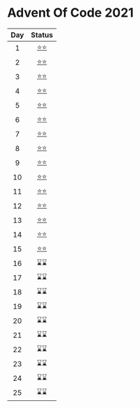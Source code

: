 # Advent Of Code 2021

| Day | Status |
|:---:|:---:|
|  1  |[⭐](01_1.rb)[⭐](01_2.rb)|
|  2  |[⭐](02_1.rb)[⭐](02_2.rb)|
|  3  |[⭐](03_1.rb)[⭐](03_2.rb)|
|  4  |[⭐](04_1.py)[⭐](04_2.py)|
|  5  |[⭐](05_1.py)[⭐](05_2.py)|
|  6  |[⭐](06_1.py)[⭐](06_2.py)|
|  7  |[⭐](07_1.py)[⭐](07_2.py)|
|  8  |[⭐](08_1.rb)[⭐](08_2.rb)|
|  9  |[⭐](09_1.py)[⭐](09_2.py)|
| 10  |[⭐](10_1.rb)[⭐](10_2.rb)|
| 11  |[⭐](11_1.py)[⭐](11_2.py)|
| 12  |[⭐](12_1.py)[⭐](12_2.py)|
| 13  |[⭐](13_1.py)[⭐](13_2.py)|
| 14  |[⭐](14_1.py)[⭐](14_2.py)|
| 15  |[⭐](15_1.py)[⭐](15_2.py)|
| 16  |⌛⌛|
| 17  |⌛⌛|
| 18  |⌛⌛|
| 19  |⌛⌛|
| 20  |⌛⌛|
| 21  |⌛⌛|
| 22  |⌛⌛|
| 23  |⌛⌛|
| 24  |⌛⌛|
| 25  |⌛⌛|
